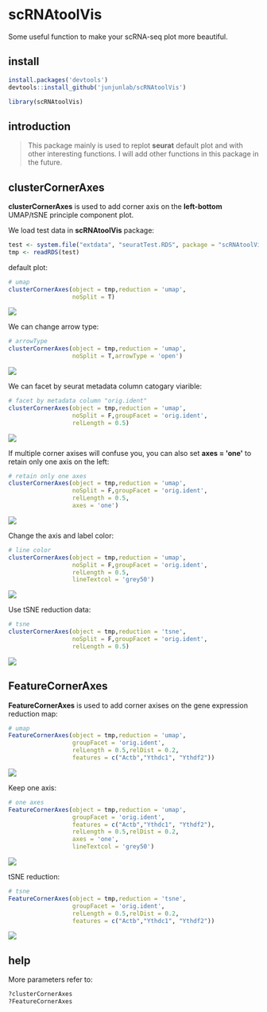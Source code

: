 # scRNAtoolVis
 Some useful function to make your scRNA-seq plot more beautiful.
 
 ## install

```R
install.packages('devtools')
devtools::install_github('junjunlab/scRNAtoolVis')

library(scRNAtoolVis)
```

## introduction

> This package mainly is used to replot **seurat** default plot and with other interesting functions. I will add other functions in this package in the future.

## clusterCornerAxes

**clusterCornerAxes** is used to add corner axis on the **left-bottom** UMAP/tSNE principle component plot.

We load test data in **scRNAtoolVis** package:

```R
test <- system.file("extdata", "seuratTest.RDS", package = "scRNAtoolVis")
tmp <- readRDS(test)
```

default plot:

```R
# umap
clusterCornerAxes(object = tmp,reduction = 'umap',
                  noSplit = T)
```

![](https://files.mdnice.com/user/15573/f78954bf-11f6-4a9d-9f45-ce33a58d3e62.png)

We can change arrow type:

```R
# arrowType
clusterCornerAxes(object = tmp,reduction = 'umap',
                  noSplit = T,arrowType = 'open')
```

![](https://files.mdnice.com/user/15573/724a0c5b-742c-468d-be95-2408e4ad5ddf.png)

We can facet by seurat metadata column catogary viarible:

```R
# facet by metadata column "orig.ident"
clusterCornerAxes(object = tmp,reduction = 'umap',
                  noSplit = F,groupFacet = 'orig.ident',
                  relLength = 0.5)
```

![](https://files.mdnice.com/user/15573/9289639b-d13d-4036-93ce-0041561dd117.png)

If multiple corner axises will confuse you, you can also set **axes = 'one'** to retain only one axis on the left:

```R
# retain only one axes
clusterCornerAxes(object = tmp,reduction = 'umap',
                  noSplit = F,groupFacet = 'orig.ident',
                  relLength = 0.5,
                  axes = 'one')
```

![](https://files.mdnice.com/user/15573/87b6cdd2-5372-47f1-826b-ca5b752fc7f0.png)

Change the axis and label color:

```R
# line color
clusterCornerAxes(object = tmp,reduction = 'umap',
                  noSplit = F,groupFacet = 'orig.ident',
                  relLength = 0.5,
                  lineTextcol = 'grey50')
```

![](https://files.mdnice.com/user/15573/c2708702-23c0-4590-97c1-cf008ba09afd.png)

Use tSNE reduction data:

```R
# tsne
clusterCornerAxes(object = tmp,reduction = 'tsne',
                  noSplit = F,groupFacet = 'orig.ident',
                  relLength = 0.5)
```

![](https://files.mdnice.com/user/15573/bd1ceafb-ac51-4f8f-b27a-5c544e0952ab.png)

## FeatureCornerAxes

**FeatureCornerAxes** is used to add corner axises on the gene expression reduction map:

```R
# umap
FeatureCornerAxes(object = tmp,reduction = 'umap',
                  groupFacet = 'orig.ident',
                  relLength = 0.5,relDist = 0.2,
                  features = c("Actb","Ythdc1", "Ythdf2"))
```

![](https://files.mdnice.com/user/15573/0a33ee17-8fdc-4ddc-93cb-638c29aa53b7.png)

Keep one axis:

```R
# one axes
FeatureCornerAxes(object = tmp,reduction = 'umap',
                  groupFacet = 'orig.ident',
                  features = c("Actb","Ythdc1", "Ythdf2"),
                  relLength = 0.5,relDist = 0.2,
                  axes = 'one',
                  lineTextcol = 'grey50')
```

![](https://files.mdnice.com/user/15573/c384b247-9f31-4210-acfb-c11b0bade32e.png)

tSNE reduction:

```R
# tsne
FeatureCornerAxes(object = tmp,reduction = 'tsne',
                  groupFacet = 'orig.ident',
                  relLength = 0.5,relDist = 0.2,
                  features = c("Actb","Ythdc1", "Ythdf2"))
```

![](https://files.mdnice.com/user/15573/ec1c34c8-26b2-412b-b7b2-9c222e122865.png)

## help

More parameters refer to:

```R
?clusterCornerAxes
?FeatureCornerAxes
```

